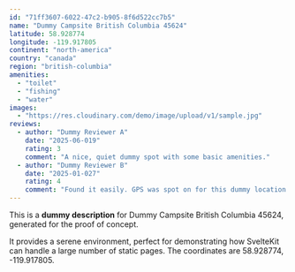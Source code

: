 ```yaml
---
id: "71ff3607-6022-47c2-b905-8f6d522cc7b5"
name: "Dummy Campsite British Columbia 45624"
latitude: 58.928774
longitude: -119.917805
continent: "north-america"
country: "canada"
region: "british-columbia"
amenities:
  - "toilet"
  - "fishing"
  - "water"
images:
  - "https://res.cloudinary.com/demo/image/upload/v1/sample.jpg"
reviews:
  - author: "Dummy Reviewer A"
    date: "2025-06-019"
    rating: 3
    comment: "A nice, quiet dummy spot with some basic amenities."
  - author: "Dummy Reviewer B"
    date: "2025-01-027"
    rating: 4
    comment: "Found it easily. GPS was spot on for this dummy location."
---
```


This is a **dummy description** for Dummy Campsite British Columbia 45624, generated for the proof of concept.

It provides a serene environment, perfect for demonstrating how SvelteKit can handle a large number of static pages. The coordinates are 58.928774, -119.917805.
